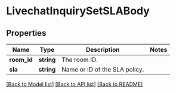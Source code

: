 # LivechatInquirySetSLABody

## Properties
Name | Type | Description | Notes
------------ | ------------- | ------------- | -------------
**room_id** | **string** | The room ID. | 
**sla** | **string** | Name or ID of the SLA policy. | 

[[Back to Model list]](../../README.md#documentation-for-models) [[Back to API list]](../../README.md#documentation-for-api-endpoints) [[Back to README]](../../README.md)

